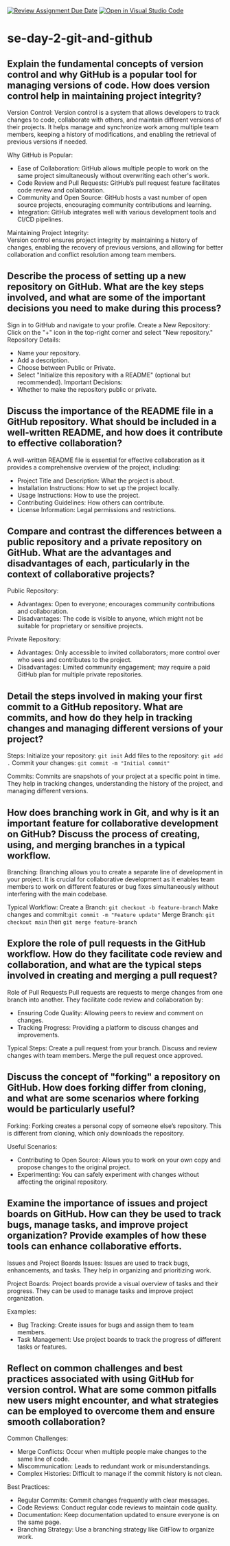 [![Review Assignment Due Date](https://classroom.github.com/assets/deadline-readme-button-22041afd0340ce965d47ae6ef1cefeee28c7c493a6346c4f15d667ab976d596c.svg)](https://classroom.github.com/a/8wgCKhpZ)
[![Open in Visual Studio Code](https://classroom.github.com/assets/open-in-vscode-2e0aaae1b6195c2367325f4f02e2d04e9abb55f0b24a779b69b11b9e10269abc.svg)](https://classroom.github.com/online_ide?assignment_repo_id=18401086&assignment_repo_type=AssignmentRepo)
# se-day-2-git-and-github
## Explain the fundamental concepts of version control and why GitHub is a popular tool for managing versions of code. How does version control help in maintaining project integrity?

Version Control: 
Version control is a system that allows developers to track changes to code, collaborate with others, and maintain different versions of their projects. It helps manage and synchronize work among multiple team members, keeping a history of modifications, and enabling the retrieval of previous versions if needed.

Why GitHub is Popular: 
- Ease of Collaboration: GitHub allows multiple people to work on the same project simultaneously without overwriting each other's work.
- Code Review and Pull Requests: GitHub’s pull request feature facilitates code review and collaboration.
- Community and Open Source: GitHub hosts a vast number of open source projects, encouraging community contributions and learning.
- Integration: GitHub integrates well with various development tools and CI/CD pipelines.

Maintaining Project Integrity:  
Version control ensures project integrity by maintaining a history of changes, enabling the recovery of previous versions, and allowing for better collaboration and conflict resolution among team members.

## Describe the process of setting up a new repository on GitHub. What are the key steps involved, and what are some of the important decisions you need to make during this process?

Sign in to GitHub and navigate to your profile.
Create a New Repository: Click on the "+" icon in the top-right corner and select "New repository."
Repository Details:
   - Name your repository.
   - Add a description.
   - Choose between Public or Private.
   - Select "Initialize this repository with a README" (optional but recommended).
Important Decisions:
   - Whether to make the repository public or private.
     
## Discuss the importance of the README file in a GitHub repository. What should be included in a well-written README, and how does it contribute to effective collaboration?

A well-written README file is essential for effective collaboration as it provides a comprehensive overview of the project, including:
- Project Title and Description: What the project is about.
- Installation Instructions: How to set up the project locally.
- Usage Instructions: How to use the project.
- Contributing Guidelines: How others can contribute.
- License Information: Legal permissions and restrictions.

## Compare and contrast the differences between a public repository and a private repository on GitHub. What are the advantages and disadvantages of each, particularly in the context of collaborative projects?

Public Repository:
- Advantages: Open to everyone; encourages community contributions and collaboration.
- Disadvantages: The code is visible to anyone, which might not be suitable for proprietary or sensitive projects.

Private Repository:
- Advantages: Only accessible to invited collaborators; more control over who sees and contributes to the project.
- Disadvantages: Limited community engagement; may require a paid GitHub plan for multiple private repositories.
  
## Detail the steps involved in making your first commit to a GitHub repository. What are commits, and how do they help in tracking changes and managing different versions of your project?

Steps:
Initialize your repository: `git init`
Add files to the repository: `git add .`
Commit your changes: `git commit -m "Initial commit"`

Commits:
Commits are snapshots of your project at a specific point in time. They help in tracking changes, understanding the history of the project, and managing different versions.

## How does branching work in Git, and why is it an important feature for collaborative development on GitHub? Discuss the process of creating, using, and merging branches in a typical workflow.

Branching:
Branching allows you to create a separate line of development in your project. It is crucial for collaborative development as it enables team members to work on different features or bug fixes simultaneously without interfering with the main codebase.

Typical Workflow:
Create a Branch: `git checkout -b feature-branch`
Make changes and commit:`git commit -m "Feature update"`
Merge Branch: `git checkout main` then `git merge feature-branch`

## Explore the role of pull requests in the GitHub workflow. How do they facilitate code review and collaboration, and what are the typical steps involved in creating and merging a pull request?

Role of Pull Requests
Pull requests are requests to merge changes from one branch into another. They facilitate code review and collaboration by:
- Ensuring Code Quality: Allowing peers to review and comment on changes.
- Tracking Progress: Providing a platform to discuss changes and improvements.

Typical Steps:
Create a pull request from your branch.
Discuss and review changes with team members.
Merge the pull request once approved.

## Discuss the concept of "forking" a repository on GitHub. How does forking differ from cloning, and what are some scenarios where forking would be particularly useful?

Forking:
Forking creates a personal copy of someone else’s repository. This is different from cloning, which only downloads the repository.

Useful Scenarios:
- Contributing to Open Source: Allows you to work on your own copy and propose changes to the original project.
- Experimenting: You can safely experiment with changes without affecting the original repository.

## Examine the importance of issues and project boards on GitHub. How can they be used to track bugs, manage tasks, and improve project organization? Provide examples of how these tools can enhance collaborative efforts.

Issues and Project Boards
Issues:
Issues are used to track bugs, enhancements, and tasks. They help in organizing and prioritizing work.

Project Boards: 
Project boards provide a visual overview of tasks and their progress. They can be used to manage tasks and improve project organization.

Examples:
- Bug Tracking: Create issues for bugs and assign them to team members.
- Task Management: Use project boards to track the progress of different tasks or features.

## Reflect on common challenges and best practices associated with using GitHub for version control. What are some common pitfalls new users might encounter, and what strategies can be employed to overcome them and ensure smooth collaboration?

Common Challenges:
- Merge Conflicts: Occur when multiple people make changes to the same line of code.
- Miscommunication: Leads to redundant work or misunderstandings.
- Complex Histories: Difficult to manage if the commit history is not clean.

Best Practices:
- Regular Commits: Commit changes frequently with clear messages.
- Code Reviews: Conduct regular code reviews to maintain code quality.
- Documentation: Keep documentation updated to ensure everyone is on the same page.
- Branching Strategy: Use a branching strategy like GitFlow to organize work.
  
